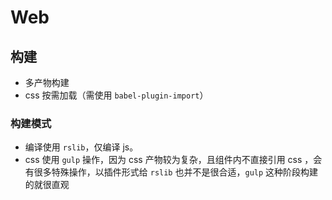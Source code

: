 # Web

## 构建

- 多产物构建
- css 按需加载（需使用 `babel-plugin-import`）

### 构建模式

- 编译使用 `rslib`，仅编译 js。
- css 使用 `gulp` 操作，因为 css 产物较为复杂，且组件内不直接引用 css ，会有很多特殊操作，以插件形式给 `rslib` 也并不是很合适，`gulp` 这种阶段构建的就很直观
